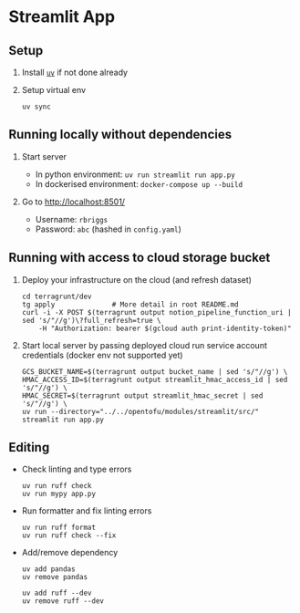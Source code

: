 # Streamlit App

## Setup

1. Install [`uv`](https://github.com/astral-sh/uv?tab=readme-ov-file#installation) if not done already

2. Setup virtual env

    ```shell
    uv sync
    ```

## Running locally without dependencies

1. Start server
   - In python environment: `uv run streamlit run app.py`
   - In dockerised environment: `docker-compose up --build`

2. Go to <http://localhost:8501/>
   - Username: `rbriggs`
   - Password: `abc` (hashed in `config.yaml`)

## Running with access to cloud storage bucket

1. Deploy your infrastructure on the cloud (and refresh dataset)

    ```shell
    cd terragrunt/dev
    tg apply              # More detail in root README.md
    curl -i -X POST $(terragrunt output notion_pipeline_function_uri | sed 's/"//g')\?full_refresh=true \
        -H "Authorization: bearer $(gcloud auth print-identity-token)"
    ```

2. Start local server by passing deployed cloud run service account credentials (docker env not supported yet)

    ```shell
    GCS_BUCKET_NAME=$(terragrunt output bucket_name | sed 's/"//g') \
    HMAC_ACCESS_ID=$(terragrunt output streamlit_hmac_access_id | sed 's/"//g') \
    HMAC_SECRET=$(terragrunt output streamlit_hmac_secret | sed 's/"//g') \
    uv run --directory="../../opentofu/modules/streamlit/src/" streamlit run app.py
    ```

## Editing

- Check linting and type errors

    ```shell
    uv run ruff check
    uv run mypy app.py
    ```

- Run formatter and fix linting errors

    ```shell
    uv run ruff format
    uv run ruff check --fix
    ```

- Add/remove dependency

    ```shell
    uv add pandas
    uv remove pandas

    uv add ruff --dev
    uv remove ruff --dev
    ```
